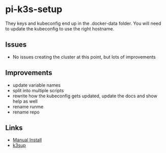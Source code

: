 # pi-k3s-setup

They keys and kubeconfig end up in the .docker-data folder. You will need to update the kubeconfig to use the right hostname.

## Issues

* No issues creating the cluster at this point, but lots of improvements

## Improvements

* update variable names
* split into multiple scripts
* rewrite how the kubeconfig gets updated, update the docs and show help as well
* rename runme
* rename repo

## Links

* [Manual Install](https://blog.alexellis.io/test-drive-k3s-on-raspberry-pi/)
* [k3sup](https://github.com/alexellis/k3sup)
